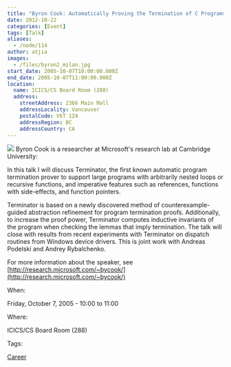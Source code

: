 ```yaml
---
title: "Byron Cook: Automatically Proving the Termination of C Programs"
date: 2012-10-22
categories: [Event]
tags: [Talk]
aliases:
  - /node/114
author: atjia
images:
  - /files/byron2_milan.jpg
start_date: 2005-10-07T10:00:00.000Z
end_date: 2005-10-07T11:00:00.000Z
location:
  name: ICICS/CS Board Room (288)
  address:
    streetAddress: 2366 Main Mall
    addressLocality: Vancouver
    postalCode: V6T 1Z4
    addressRegion: BC
    addressCountry: CA
---
```


![](/files/byron2_milan.jpg) Byron Cook is a researcher at Microsoft's research lab at Cambridge University:

In this talk I will discuss Terminator, the first known automatic program termination prover to support large programs with arbitrarily nested loops or recursive functions, and imperative features such as references, functions with side-effects, and function pointers.

Terminator is based on a newly discovered method of counterexample-guided abstraction refinement for program termination proofs. Additionally, to increase the proof power, Terminator computes inductive invariants of the program when checking the lemmas that imply termination. The talk will close with results from recent experiments with Terminator on dispatch routines from Windows device drivers. This is joint work with Andreas Podelski and Andrey Rybalchenko.

For more information about the speaker, see [http://research.microsoft.com/~bycook/](http://research.microsoft.com/~bycook/)

When: 

Friday, October 7, 2005 - 10:00 to 11:00

Where: 

ICICS/CS Board Room (288)

Tags: 

[Career](/career)
